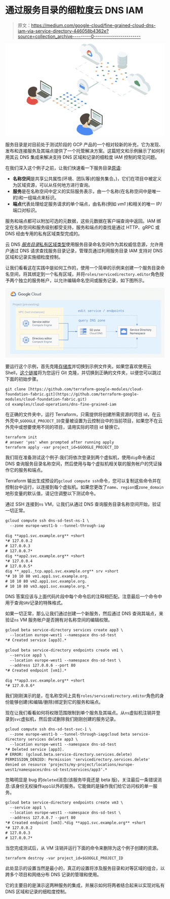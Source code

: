 # 通过服务目录的细粒度云 DNS IAM

> 原文：<https://medium.com/google-cloud/fine-grained-cloud-dns-iam-via-service-directory-446058b4362e?source=collection_archive---------0----------------------->

![](img/5d227f184315a824512668694704a9a7.png)

服务目录是对目前处于测试阶段的 GCP 产品的一个相对较新的补充，它为发现、发布和连接服务及其端点提供了一个托管解决方案。这篇短文和示例展示了如何利用其云 DNS 集成来解决支持 DNS 区域和记录的细粒度 IAM 控制的常见问题。

在我们深入这个例子之前，让我们快速看一下服务目录[原语](https://cloud.google.com/service-directory/docs/overview#key_concepts):

*   **名称空间**是共享公共属性(环境、团队等)的服务集合。)，它们在项目中被定义为区域资源，可以从任何地方进行查询。
*   **服务**是在名称空间中定义的实际服务表示，由一个名称(在名称空间中是唯一的)和一组端点来标识。
*   **端点**代表处理给定服务请求的单个端点，由名称(例如 *vm1* )和相关的唯一 IP/端口对标识。

服务和端点都可以附加可选的元数据，这些元数据在客户端查询中返回。IAM 绑定在名称空间和服务级别都受支持，服务和端点的查找是通过 HTTP、gRPC 或 DNS 经由专用的私有区域类型完成的。

云 DNS [*服务目录*私有区域类型](https://cloud.google.com/service-directory/docs/configuring-service-directory-zone)使用服务目录命名空间作为其权威信息源，允许用户通过 DNS 请求查找服务目录记录，管理员通过利用服务目录 IAM 支持对 DNS 区域和记录实施细粒度控制。

让我们看看这在实践中是如何工作的，使用一个简单的示例来创建一个服务目录命名空间，将其绑定到一个私有区域，并将`roles/servicedirectory.editor`角色授予两个独立的服务帐户，以允许编辑命名空间或服务记录，如下图所示。

![](img/43d7355170bedd6cd36d4e9874a7ec67.png)

要运行这个示例，首先克隆[存储库](https://github.com/terraform-google-modules/cloud-foundation-fabric)并切换到示例文件夹。如果您喜欢使用云 Shell，[这个链接](https://ssh.cloud.google.com/cloudshell/editor?cloudshell_git_repo=https%3A%2F%2Fgithub.com%2Fterraform-google-modules%2Fcloud-foundation-fabric&cloudshell_print=cloud-shell-readme.txt&cloudshell_working_dir=cloud-operations%2Fdns-fine-grained-iam&cloudshell_open_in_editor=cloudshell_open%2Fcloud-foundation-fabric%2Fexamples%2Fcloud-operations%2Fdns-fine-grained-iam%2Fvariables.tf)将为您运行 Git 克隆，并切换到正确的文件夹，以便您可以跳过下面的初始步骤。

```
git clone [https://github.com/terraform-google-modules/cloud-foundation-fabric.git](https://github.com/terraform-google-modules/cloud-foundation-fabric.git)
cd examples/cloud-operations/dns-fine-grained-iam
```

在正确的文件夹中，运行 Terraform，只需提供将创建所需资源的项目 id，在云外壳中,`$GOOGLE_PROJECT_ID`变量被设置为云控制台中的当前项目，如果您不在云外壳中或想要使用不同的项目，请用实际的项目 id 替换它。

```
terraform init
# answer 'yes' when prompted after running apply
terraform apply -var project_id=$GOOGLE_PROJECT_ID
```

我们现在准备测试这个例子:我们将依次登录到两个虚拟机，使用`dig`命令通过 DNS 查询服务目录名称空间，然后使用与每个虚拟机相关联的服务帐户的凭证操作它的服务和端点。

Terraform 输出生成预设的`gcloud compute ssh`命令，您可以复制这些命令并在控制台中运行，以连接到每个虚拟机。如果您更改了`name`、`region`或`zone_domain`地形变量的默认值，请记住调整以下测试命令。

通过 SSH 连接到`ns` VM，让我们从通过 DNS 查询服务目录名称空间开始，验证一切正常。

```
gcloud compute ssh dns-sd-test-ns-1 \
  --zone europe-west1-b --tunnel-through-iap

dig **app1.svc.example.org** +short
*# 127.0.0.2
# 127.0.0.3
# 127.0.0.7*
dig **app2.svc.example.org** +short
*# 127.0.0.4
# 127.0.0.5*
dig **_app1._tcp.app1.svc.example.org** srv +short
*# 10 10 80 vm1.app1.svc.example.org.
# 10 10 80 vm2.app1.svc.example.org.
# 10 10 80 vm3.app1.svc.example.org.*
```

DNS 答案应该与上面代码片段中每个命令后的注释相匹配。注意最后一个命令中用于查询`SRV`记录的特殊格式。

如果一切正常，那么让我们通过创建一个新服务，然后通过 DNS 查询其端点，来验证`ns` VM 服务帐户是否拥有对名称空间的编辑权限。

```
gcloud beta service-directory services create app3 \
  --location europe-west1 --namespace dns-sd-test
*# Created service [app3].*

gcloud beta service-directory endpoints create vm1 \
  --service app3 \
  --location europe-west1 --namespace dns-sd-test \
  --address 127.0.0.6 --port 80
*# Created endpoint [vm1].*

dig **app3.svc.example.org** +short
*# 127.0.0.6*
```

我们刚刚演示的是，在名称空间上具有`roles/servicedirectory.editor`角色的身份能够创建(和编辑/删除)绑定到它的服务和端点。

现在让我们看看如何将权限范围限制到单个服务及其端点。从`ns`虚拟机注销并登录到`svc`虚拟机，然后尝试删除我们刚刚创建的服务记录。

```
gcloud compute ssh dns-sd-test-svc-1 \
  --zone europe-west1-b --tunnel-through-iapgcloud beta service-directory services delete app3 \
  --location europe-west1 --namespace dns-sd-test
*# Deleted service [app3].
# ERROR: (gcloud.beta.service-directory.services.delete) PERMISSION_DENIED: Permission 'servicedirectory.services.delete' denied on resource 'projects/my-project/locations/europe-west1/namespaces/dns-sd-test/services/app3'.*
```

忽略明显是 bug 的`deleted`消息(该服务毕竟还是 beta 版)，关注最后一条错误消息:该身份无权操作`app1`以外的服务。它能做的是操作我们给它访问权的单一服务。

```
gcloud beta service-directory endpoints create vm3 \
  --service app1 \
  --location europe-west1 --namespace dns-sd-test \
  --address 127.0.0.7 --port 80
*# Created endpoint [vm3].*dig **app1.svc.example.org** +short
*# 127.0.0.2
# 127.0.0.3
# 127.0.0.7*
```

当您完成测试后，从 VM 注销并运行下面的命令来删除为这个例子创建的资源。

```
terraform destroy -var project_id=$GOOGLE_PROJECT_ID
```

此处显示的设置当然是最小的，真正的设置将涉及服务目录和对等区域的组合，以跨多个项目和网络分布 DNS 记录的管理和使用。

它的主要目的是演示这两种服务的集成，并展示如何将两者结合起来以实现对私有 DNS 区域和记录的细粒度控制。